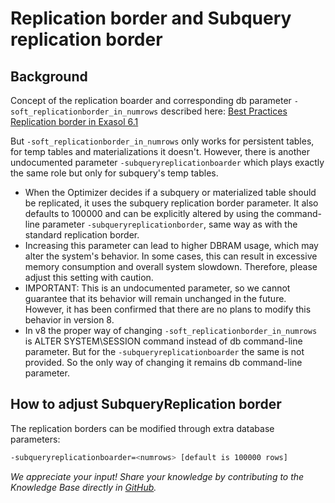 # Replication border and Subquery replication border

## Background

Concept of the replication boarder and corresponding db parameter `-soft_replicationborder_in_numrows` described here:
[Best Practices](https://docs.exasol.com/db/latest/performance/best_practices.htm?Highlight=replication)  
[Replication border in Exasol 6.1](https://exasol.my.site.com/s/article/Replication-border-in-Exasol-6-1?language=en_US)

But `-soft_replicationborder_in_numrows` only works for persistent tables, for temp tables and materializations it doesn't.
However, there is another undocumented parameter `-subqueryreplicationboarder` which plays exactly the same role but only for subquery's temp tables.

* When the Optimizer decides if a subquery or materialized table should be replicated, it uses the subquery replication border parameter. It also defaults to 100000 and can be explicitly altered by using the command-line parameter `-subqueryreplicationborder`, same way as with the standard replication border.
* Increasing this parameter can lead to higher DBRAM usage, which may alter the system's behavior. In some cases, this can result in excessive memory consumption and overall system slowdown. Therefore, please adjust this setting with caution.
* IMPORTANT: This is an undocumented parameter, so we cannot guarantee that its behavior will remain unchanged in the future. However, it has been confirmed that there are no plans to modify this behavior in version 8.
* In v8 the proper way of changing `-soft_replicationborder_in_numrows` is ALTER SYSTEM\SESSION command instead of db command-line parameter. But for the `-subqueryreplicationboarder` the same is not provided. So the only way of changing it remains db command-line parameter.

## How to adjust SubqueryReplication border

The replication borders can be modified through extra database parameters:

```sh
-subqueryreplicationboarder=<numrows> [default is 100000 rows]
```

*We appreciate your input! Share your knowledge by contributing to the Knowledge Base directly in [GitHub](https://github.com/exasol/public-knowledgebase).*

